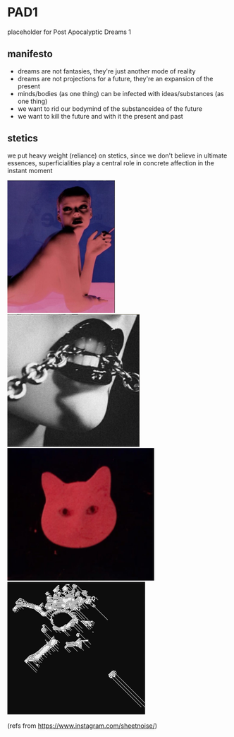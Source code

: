 # PAD1
placeholder for Post Apocalyptic Dreams 1

## manifesto

* dreams are not fantasies, they're just another mode of reality
* dreams are not projections for a future, they're an expansion of the present
* minds/bodies (as one thing) can be infected with ideas/substances (as one thing)
* we want to rid our bodymind of the substanceidea of the future
* we want to kill the future and with it the present and past

## stetics

we put heavy weight (reliance) on stetics, since we don't believe in ultimate essences, 
superficialities play a central role in concrete affection in the instant moment

[<img src="stetics/2.png" height="300" />](stetics/2.png)
[<img src="stetics/1.png" height="300" />](stetics/1.png)
[<img src="stetics/4.png" height="300" />](stetics/4.png)
[<img src="stetics/3.png" height="300" />](stetics/3.png)

(refs from https://www.instagram.com/sheetnoise/)
